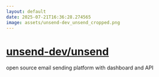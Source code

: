 ```yaml
---
layout: default
date: 2025-07-21T16:36:28.274565
image: assets/unsend-dev_unsend_cropped.png
---
```


# [unsend-dev/unsend](https://github.com/unsend-dev/unsend)

open source email sending platform with dashboard and API
